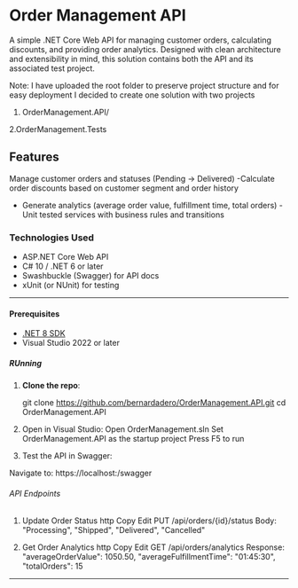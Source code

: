 # Order Management API

A simple .NET Core Web API for managing customer orders, calculating discounts, and providing order analytics. Designed with clean architecture and extensibility in mind, this solution contains both the API and its associated test project.

Note: 
I have uploaded the root folder to preserve project structure and for easy deployment
I decided to create one solution with two projects  
1. OrderManagement.API/

2.OrderManagement.Tests


## Features

Manage customer orders and statuses (Pending → Delivered)
-Calculate order discounts based on customer segment and order history
- Generate analytics (average order value, fulfillment time, total orders)
-Unit tested services with business rules and transitions

### Technologies Used

- ASP.NET Core Web API
- C# 10 / .NET 6 or later
- Swashbuckle (Swagger) for API docs
- xUnit (or NUnit) for testing

---
#### Prerequisites

- [.NET 8 SDK](https://dotnet.microsoft.com/)
- Visual Studio 2022 or later

  
##### RUnning
1. **Clone the repo**:

   git clone https://github.com/bernardadero/OrderManagement.API.git
   cd OrderManagement.API
   
3. Open in Visual Studio:
    Open OrderManagement.sln
   Set OrderManagement.API as the startup project
   Press F5 to run

4. Test the API in Swagger:

Navigate to: https://localhost:<port>/swagger

###### API Endpoints

1. Update Order Status
http
Copy
Edit
PUT /api/orders/{id}/status
Body: "Processing", "Shipped", "Delivered", "Cancelled"

2. Get Order Analytics
http
Copy
Edit
GET /api/orders/analytics
Response: 
  "averageOrderValue": 1050.50,
  "averageFulfillmentTime": "01:45:30",
  "totalOrders": 15

---------


